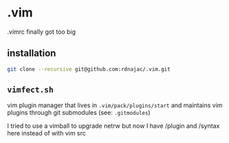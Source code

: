 # .vim
.vimrc finally got too big

## installation
```bash
git clone --recursive git@github.com:rdnajac/.vim.git
```

## `vimfect.sh`
vim plugin manager that lives in `.vim/pack/plugins/start` and maintains vim plugins through git submodules (see: `.gitmodules`)



I tried to use a vimball to upgrade netrw but now I have /plugin and /syntax here instead of with vim src
